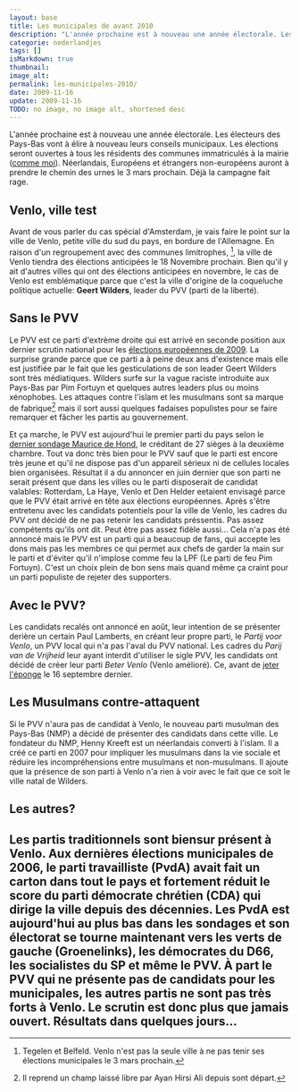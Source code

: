 ```yaml
---
layout: base
title: Les municipales de avant 2010
description: "L'année prochaine est à nouveau une année électorale. Les électeurs des Pays-Bas vont à élire à nouveau leurs conseils municipaux. Les élections seront"
categorie: nederlandjes
tags: []
isMarkdown: true
thumbnail: 
image_alt: 
permalink: les-municipales-2010/
date: 2009-11-16
update: 2009-11-16
TODO: no image, no image alt, shortened desc
---
```


L'année prochaine est à nouveau une année électorale. Les électeurs des Pays-Bas vont à élire à nouveau leurs conseils municipaux. Les élections seront ouvertes à tous les résidents des communes immatriculés à la mairie ([comme moi](/mes-premiers-pas-comme-immigre)). Néerlandais, Européens et étrangers non-européens auront à prendre le chemin des urnes le 3 mars prochain. Déjà la campagne fait rage.

## Venlo, ville test

Avant de vous parler du cas spécial d'Amsterdam, je vais faire le point sur la ville de Venlo, petite ville du sud du pays, en bordure de l'Allemagne. En raison d'un regroupement avec des communes limitrophes, [^1], la ville de Venlo tiendra des élections anticipées le 18 Novembre prochain. Bien qu'il y ait d'autres villes qui ont des élections anticipées en novembre, le cas de Venlo est emblématique parce que c'est la ville d'origine de la coqueluche politique actuelle: **Geert Wilders**, leader du PVV (parti de la liberté).

## Sans le PVV

Le PVV est ce parti d'extrème droite qui est arrivé en seconde position aux dernier scrutin national pour les [élections européennes de 2009](/les-europeennes-ne-sont-pas-finies). La surprise grande parce que ce parti a à peine deux ans d'existence mais elle est justifiée par le fait que les gesticulations de son leader Geert Wilders sont très médiatiques. Wilders surfe sur la vague raciste introduite aux Pays-Bas par Pim Fortuyn et quelques autres leaders plus ou moins xénophobes. Les attaques contre l'islam et les musulmans sont sa marque de fabrique[^2] mais il sort aussi quelques fadaises populistes pour se faire remarquer et fâcher les partis au gouvernement.

Et ça marche, le PVV est aujourd'hui le premier parti du pays selon le [dernier sondage Maurice de Hond](https://n3.noties.nl/peil.nl/), le créditant de 27 sièges à la deuxième chambre. Tout va donc très bien pour le PVV sauf que le parti est encore très jeune et qu'il ne dispose pas d'un appareil sérieux ni de cellules locales bien organisées. Résultat il a du annoncer en juin dernier que son parti ne serait présent que dans les villes ou le parti disposerait de candidat valables: Rotterdam, La Haye, Venlo et Den Helder eetaient envisagé parce que le PVV était arrivé en tête aux élections européennes. Après s'être entretenu avec les candidats potentiels pour la ville de Venlo, les cadres du PVV ont décidé de ne pas retenir les candidats préssentis. Pas assez compétents qu'ils ont dit. Peut être pas assez fidèle aussi... Cela n'a pas été annoncé mais le PVV est un parti qui a beaucoup de fans, qui accepte les dons mais pas les membres ce qui permet aux chefs de garder la main sur le parti et d'éviter qu'il n'implose comme feu la LPF (Le parti de feu Pim Fortuyn). C'est un choix plein de bon sens mais quand même ça craint pour un parti populiste de rejeter des supporters.

## Avec le PVV?
Les candidats recalés ont annoncé en août, leur intention de se présenter derière un certain Paul Lamberts, en créant leur propre parti, le *Partij voor Venlo*, un PVV local qui n'a pas l'aval du PVV national. Les cadres du *Parij van de Vrijheid* leur ayant interdit d'utiliser le sigle PVV, les candidats ont décidé de créer leur parti *Beter Venlo* (Venlo amélioré). Ce, avant de [jeter l'éponge](http://www.volkskrant.nl/binnenland/article1290725.ece/Ook_de_laatste_PVV_ers_staken_de_strijd_in_Venlo) le 16 septembre dernier.

## Les Musulmans contre-attaquent
Si le PVV n'aura pas de candidat à Venlo, le nouveau parti musulman des Pays-Bas (NMP) a décidé de présenter des candidats dans cette ville. Le fondateur du NMP, Henny Kreeft est un néerlandais converti à l'islam. Il a créé ce parti en 2007 pour impliquer les musulmans dans la vie sociale et réduire les incompréhensions entre musulmans et non-musulmans. Il ajoute que la présence de son parti à Venlo n'a rien à voir avec le fait que ce soit le ville natal de Wilders.

## Les autres?
Les partis traditionnels sont biensur présent à Venlo. Aux dernières élections municipales de 2006, le parti travailliste (PvdA) avait fait un carton dans tout le pays et fortement réduit le score du parti démocrate chrétien (CDA) qui dirige la ville depuis des décennies. Les PvdA est aujourd'hui au plus bas dans les sondages et son électorat se tourne maintenant vers les verts de gauche (Groenelinks), les démocrates du D66, les socialistes du SP et même le PVV. À part le PVV qui ne présente pas de candidats pour les municipales, les autres partis ne sont pas très forts à Venlo. Le scrutin est donc plus que jamais ouvert. Résultats dans quelques jours...
---
[^1]: Tegelen et Belfeld. Venlo n'est pas la seule ville à ne pas tenir ses élections municipales le 3 mars prochain.
[^2]: Il reprend un champ laissé libre par Ayan Hirsi Ali depuis sont départ.
<!-- post notes:
http://www.ambafrance-nl.org/france_paysbas/spip.php?article11198#PVV 
http://www.volkskrant.nl/binnenland/article1290725.ece/Ook_de_laatste_PVV_ers_staken_de_strijd_in_Venlo
--->
